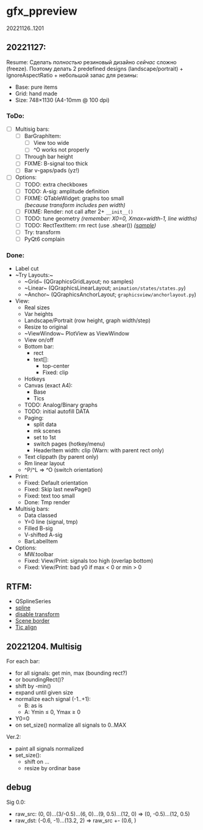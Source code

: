 # gfx_ppreview

20221126..1201

## 20221127:

Resume: Сделать *полностью* резиновый дизайно *сейчас* сложно (freeze).
Поэтому делать 2 predefined designs (landscape/portrait) + IgnoreAspectRatio + небольшой запас для резины:

- Base: pure items
- Grid: hand made
- Size: 748×1130 (A4-10mm @ 100 dpi)

### ToDo:
- [ ] Multisig bars:
  + [ ] BarGraphItem:
    + [ ] View too wide
    + [ ] ^O works not properly
  + [ ] Through bar height
  + [ ] FIXME: B-signal too thick
  + [ ] Bar v-gaps/pads (yz!)
- [ ] Options:
  + [ ] TODO: extra checkboxes
  + [ ] TODO: A-sig: amplitude definition
  + [ ] FIXME: QTableWidget: graphs too small  
     *(because transform includes pen width)*
  + [ ] FIXME: Render: not call after 2+ `__init__()`
  + [ ] TODO: tune geometry *(remember: X0=0, Xmax=width-1, line widths)*
  + [ ] TODO: RectTextItem: rm rect (use .shear())
     *([sample](https://www.qtcentre.org/threads/57322-Adding-HTML-code-into-QTableWidget-cells))*
  + [ ] Try: transform
  + [ ] PyQt6 complain

### Done:
- Label cut
- ~Try Layouts:~
  + ~Grid~ (QGraphicsGridLayout; no samples)
  + ~Linear~ (QGraphicsLinearLayout; `animation/states/states.py`)
  + ~Anchor~ (QGraphicsAnchorLayout; `graphicsview/anchorlayout.py`)
- View:
  + Real sizes
  + Var heights
  + Landscape/Portrait (row height, graph width/step)
  + Resize to original
  + ~ViewWindow~ PlotView as ViewWindow
  + View on/off
  + Bottom bar:
    * rect
    * text[]:
      + top-center
      + Fixed: clip
  + Hotkeys
  + Canvas (exact A4):
    - Base
    - Tics
  + TODO: Analog/Binary graphs
  + TODO: initial autofill DATA
  + Paging:
    + split data
    + mk scenes
    + set to 1st
    + switch pages (hotkey/menu)
    + HeaderItem width: clip (Warn: with parent rect only)
  + Text clippath (by parent only)
  + Rm linear layout
  + ^P/^L => ^O (switch orientation)
- Print:
  - Fixed: Default orientation
  - Fixed: Skip last newPage()
  - Fixed: text too small
  - Done: Tmp render
- Multisig bars:
  + Data classed
  + Y=0 line (signal, tmp)
  + Filled B-sig
  + V-shifted A-sig
  + BarLabelItem
- Options:
  + MW.toolbar
  + Fixed: View/Print: signals too high (overlap bottom)
  + Fixed: View/Print: bad y0 if max < 0 or min > 0

## RTFM:

- QSplineSeries
- [spline](https://www.toptal.com/c-plus-plus/rounded-corners-bezier-curves-qpainter)
- [disable transform](https://stackoverflow.com/questions/1222914/qgraphicsview-and-qgraphicsitem-don%C2%B4t-scale-item-when-scaling-the-view-rect)
- [Scene border](https://www.qtcentre.org/threads/13814-how-to-enable-borders-in-QGraphicsScene)
- [Tic align](https://www.qtcentre.org/threads/51168-QGraphicsTextItem-center-based-coordinates)

## 20221204. Multisig

For each bar:

- for all signals: get min, max (bounding rect?)
- or boundingRect()?
- shift by -min()
- expand until given size
- normalize each signal (-1..+1):
  + B: as is
  + A: Ymin &le; 0, Ymax &ge; 0
- Y0=0
- on set_size() normalize all signals to 0..MAX

Ver.2:

- paint all signals normalized
- set_size():
  + shift on ...
  + resize by ordinar base

## debug

Sig 0.0:

- raw_src: (0, 0)…(3/-0.5)…(6, 0)…(9, 0.5)…(12, 0) => (0, -0.5)…(12, 0.5)
- raw_dst: (-0.6, -1)…(13.2, 2) => raw_src +- (0.6, )
